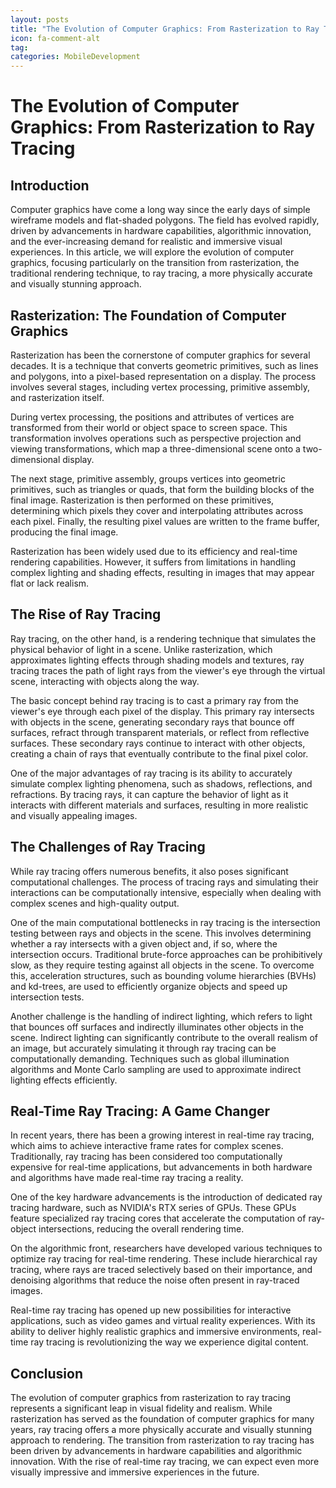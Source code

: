 ```yaml
---
layout: posts
title: "The Evolution of Computer Graphics: From Rasterization to Ray Tracing"
icon: fa-comment-alt
tag:      
categories: MobileDevelopment
---
```



# The Evolution of Computer Graphics: From Rasterization to Ray Tracing

## Introduction

Computer graphics have come a long way since the early days of simple wireframe models and flat-shaded polygons. The field has evolved rapidly, driven by advancements in hardware capabilities, algorithmic innovation, and the ever-increasing demand for realistic and immersive visual experiences. In this article, we will explore the evolution of computer graphics, focusing particularly on the transition from rasterization, the traditional rendering technique, to ray tracing, a more physically accurate and visually stunning approach.

## Rasterization: The Foundation of Computer Graphics

Rasterization has been the cornerstone of computer graphics for several decades. It is a technique that converts geometric primitives, such as lines and polygons, into a pixel-based representation on a display. The process involves several stages, including vertex processing, primitive assembly, and rasterization itself.

During vertex processing, the positions and attributes of vertices are transformed from their world or object space to screen space. This transformation involves operations such as perspective projection and viewing transformations, which map a three-dimensional scene onto a two-dimensional display.

The next stage, primitive assembly, groups vertices into geometric primitives, such as triangles or quads, that form the building blocks of the final image. Rasterization is then performed on these primitives, determining which pixels they cover and interpolating attributes across each pixel. Finally, the resulting pixel values are written to the frame buffer, producing the final image.

Rasterization has been widely used due to its efficiency and real-time rendering capabilities. However, it suffers from limitations in handling complex lighting and shading effects, resulting in images that may appear flat or lack realism.

## The Rise of Ray Tracing

Ray tracing, on the other hand, is a rendering technique that simulates the physical behavior of light in a scene. Unlike rasterization, which approximates lighting effects through shading models and textures, ray tracing traces the path of light rays from the viewer's eye through the virtual scene, interacting with objects along the way.

The basic concept behind ray tracing is to cast a primary ray from the viewer's eye through each pixel of the display. This primary ray intersects with objects in the scene, generating secondary rays that bounce off surfaces, refract through transparent materials, or reflect from reflective surfaces. These secondary rays continue to interact with other objects, creating a chain of rays that eventually contribute to the final pixel color.

One of the major advantages of ray tracing is its ability to accurately simulate complex lighting phenomena, such as shadows, reflections, and refractions. By tracing rays, it can capture the behavior of light as it interacts with different materials and surfaces, resulting in more realistic and visually appealing images.

## The Challenges of Ray Tracing

While ray tracing offers numerous benefits, it also poses significant computational challenges. The process of tracing rays and simulating their interactions can be computationally intensive, especially when dealing with complex scenes and high-quality output.

One of the main computational bottlenecks in ray tracing is the intersection testing between rays and objects in the scene. This involves determining whether a ray intersects with a given object and, if so, where the intersection occurs. Traditional brute-force approaches can be prohibitively slow, as they require testing against all objects in the scene. To overcome this, acceleration structures, such as bounding volume hierarchies (BVHs) and kd-trees, are used to efficiently organize objects and speed up intersection tests.

Another challenge is the handling of indirect lighting, which refers to light that bounces off surfaces and indirectly illuminates other objects in the scene. Indirect lighting can significantly contribute to the overall realism of an image, but accurately simulating it through ray tracing can be computationally demanding. Techniques such as global illumination algorithms and Monte Carlo sampling are used to approximate indirect lighting effects efficiently.

## Real-Time Ray Tracing: A Game Changer

In recent years, there has been a growing interest in real-time ray tracing, which aims to achieve interactive frame rates for complex scenes. Traditionally, ray tracing has been considered too computationally expensive for real-time applications, but advancements in both hardware and algorithms have made real-time ray tracing a reality.

One of the key hardware advancements is the introduction of dedicated ray tracing hardware, such as NVIDIA's RTX series of GPUs. These GPUs feature specialized ray tracing cores that accelerate the computation of ray-object intersections, reducing the overall rendering time.

On the algorithmic front, researchers have developed various techniques to optimize ray tracing for real-time rendering. These include hierarchical ray tracing, where rays are traced selectively based on their importance, and denoising algorithms that reduce the noise often present in ray-traced images.

Real-time ray tracing has opened up new possibilities for interactive applications, such as video games and virtual reality experiences. With its ability to deliver highly realistic graphics and immersive environments, real-time ray tracing is revolutionizing the way we experience digital content.

## Conclusion

The evolution of computer graphics from rasterization to ray tracing represents a significant leap in visual fidelity and realism. While rasterization has served as the foundation of computer graphics for many years, ray tracing offers a more physically accurate and visually stunning approach to rendering. The transition from rasterization to ray tracing has been driven by advancements in hardware capabilities and algorithmic innovation. With the rise of real-time ray tracing, we can expect even more visually impressive and immersive experiences in the future.